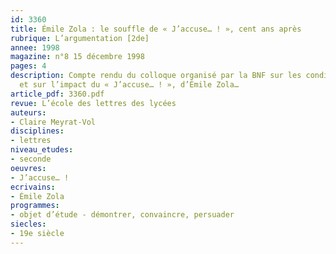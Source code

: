 ```yaml
---
id: 3360
title: Émile Zola : le souffle de « J’accuse… ! », cent ans après 
rubrique: L’argumentation [2de]
annee: 1998
magazine: n°8 15 décembre 1998
pages: 4
description: Compte rendu du colloque organisé par la BNF sur les conditions de rédaction
  et sur l’impact du « J’accuse… ! », d’Émile Zola…
article_pdf: 3360.pdf
revue: L’école des lettres des lycées
auteurs:
- Claire Meyrat-Vol
disciplines:
- lettres
niveau_etudes:
- seconde
oeuvres:
- J’accuse… !
ecrivains:
- Émile Zola
programmes:
- objet d’étude - démontrer, convaincre, persuader
siecles:
- 19e siècle
---
```

